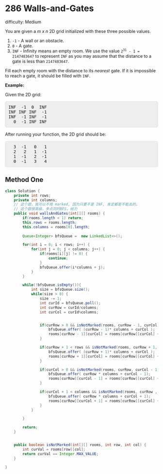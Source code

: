 # 286 Walls-and-Gates

difficulty: Medium

<style>
        section pre{
          background-color: #eee;
          border: 1px solid #ddd;
          padding:10px;
          border-radius: 5px;
        }
      </style>
<section>
<div><p>You are given a <i>m x n</i> 2D grid initialized with these three possible values.</p>
<ol>
	<li><code>-1</code> - A wall or an obstacle.</li>
	<li><code>0</code> - A gate.</li>
	<li><code>INF</code> - Infinity means an empty room. We use the value <code>2<sup>31</sup> - 1 = 2147483647</code> to represent <code>INF</code> as you may assume that the distance to a gate is less than <code>2147483647</code>.</li>
</ol>
<p>Fill each empty room with the distance to its <i>nearest</i> gate. If it is impossible to reach a gate, it should be filled with <code>INF</code>.</p>
<p><strong>Example:&nbsp;</strong></p>
<p>Given the 2D grid:</p>
<pre>INF  -1  0  INF
INF INF INF  -1
INF  -1 INF  -1
  0  -1 INF INF
</pre>
<p>After running your function, the 2D grid should be:</p>
<pre>  3  -1   0   1
  2   2   1  -1
  1  -1   2  -1
  0  -1   3   4
</pre>
</div></section>
 
 ## Method One 
 
``` Java
class Solution {
    private int rows;
    private int columns;
    // 这个题，我可以不用 marked, 因为只要不是 INF, 肯定都是不能去的。
    // 这个题很高级，多点同时BFS，给力
    public void wallsAndGates(int[][] rooms) {
        if(rooms.length < 1) return;
        this.rows = rooms.length;
        this.columns = rooms[0].length;
        
        Queue<Integer> bfsQueue =  new LinkedList<>();

        for(int i = 0; i < rows; i++) {
            for(int j = 0; j < columns; j++) {
                if(rooms[i][j] != 0) {
                    continue;
                }
                bfsQueue.offer(i*columns + j);
            }
        }

        while(!bfsQueue.isEmpty()){
            int size = bfsQueue.size();
            while(size > 0) {
                size -= 1;
                int curId = bfsQueue.poll();
                int curRow = curId/columns;
                int curCol = curId%columns;


                if(curRow > 0 && isNotMarked(rooms, curRow - 1, curCol) ){
                    bfsQueue.offer( (curRow - 1)* columns + curCol );
                    rooms[curRow - 1][curCol] = rooms[curRow][curCol] + 1;
                }

                if(curRow + 1 < rows && isNotMarked(rooms, curRow + 1, curCol) ) {
                    bfsQueue.offer( (curRow + 1)* columns + curCol );
                    rooms[curRow + 1][curCol] = rooms[curRow][curCol] + 1;
                }

                if(curCol > 0 && isNotMarked(rooms, curRow, curCol - 1) ){
                    bfsQueue.offer( curRow * columns + curCol - 1);
                    rooms[curRow][curCol - 1] = rooms[curRow][curCol] + 1;
                }

                if(curCol + 1 < columns && isNotMarked(rooms, curRow , curCol + 1) ) {
                    bfsQueue.offer( curRow * columns + curCol + 1);
                    rooms[curRow][curCol + 1] = rooms[curRow][curCol] + 1;
                }
            }

        }

        return;
    }


    public boolean isNotMarked(int[][] rooms, int row, int col) {
        int curVal = rooms[row][col];
        return curVal == Integer.MAX_VALUE;
    }

}
​

```

```
